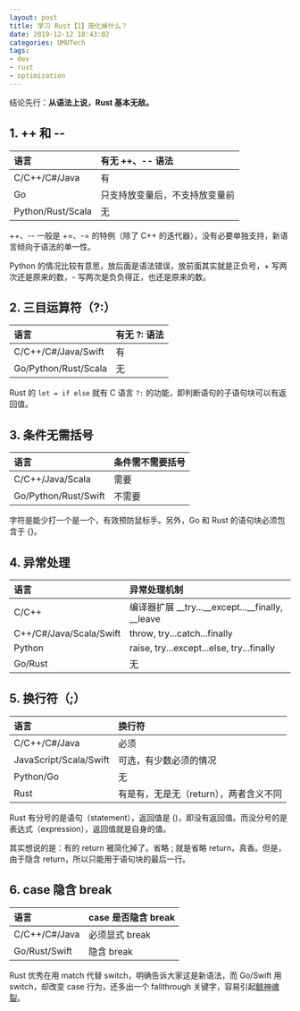 ```yaml
---
layout: post
title: 学习 Rust【1】简化掉什么？
date: 2019-12-12 18:43:02
categories: UMUTech
tags:
- dev
- rust
- optimization
---
```

结论先行：**从语法上说，Rust 基本无敌。**

## 1. ++ 和 \-\-

| 语言 | 有无 ++、\-\- 语法 |
| :- | :- |
| C/C++/C#/Java | 有 |
| Go | 只支持放变量后，不支持放变量前 |
| Python/Rust/Scala | 无 |

++、\-\- 一般是 +=、-= 的特例（除了 C++ 的迭代器），没有必要单独支持，新语言倾向于语法的单一性。

Python 的情况比较有意思，放后面是语法错误，放前面其实就是正负号，+ 写两次还是原来的数，\- 写两次是负负得正，也还是原来的数。

## 2. 三目运算符（?:）

| 语言 | 有无 ?: 语法 |
| :- | :- |
| C/C++/C#/Java/Swift | 有 |
| Go/Python/Rust/Scala | 无 |

Rust 的 `let = if else` 就有 C 语言 `?:` 的功能，即判断语句的子语句块可以有返回值。

## 3. 条件无需括号

| 语言 | 条件需不需要括号 |
| :- | :- |
| C/C++/Java/Scala | 需要 |
| Go/Python/Rust/Swift | 不需要 |

字符是能少打一个是一个，有效预防鼠标手。另外，Go 和 Rust 的语句块必须包含于 {}。

## 4. 异常处理

| 语言 | 异常处理机制 |
| :- | :- |
| C/C++ | 编译器扩展 __try...__except...__finally, __leave |
| C++/C#/Java/Scala/Swift | throw, try...catch...finally |
| Python | raise, try...except...else, try...finally |
| Go/Rust | 无 |

## 5. 换行符（;）

| 语言 | 换行符 |
| :- | :- |
| C/C++/C#/Java | 必须 |
| JavaScript/Scala/Swift | 可选，有少数必须的情况 |
| Python/Go | 无 |
| Rust | 有是有，无是无（return），两者含义不同 |

Rust 有分号的是语句（statement），返回值是 ()，即没有返回值。而没分号的是表达式（expression），返回值就是自身的值。

其实想说的是：有的 return 被简化掉了。省略 ; 就是省略 return，真香。但是，由于隐含 return，所以只能用于语句块的最后一行。

## 6. case 隐含 break

| 语言 | case 是否隐含 break |
| :- | :- |
| C/C++/C#/Java | 必须显式 break |
| Go/Rust/Swift | 隐含 break |

Rust 优秀在用 match 代替 switch，明确告诉大家这是新语法，而 Go/Swift 用 switch，却改变 case 行为，还多出一个 fallthrough 关键字，容易引起[鲸神魂裂](/tags/鲸神魂裂/)。
